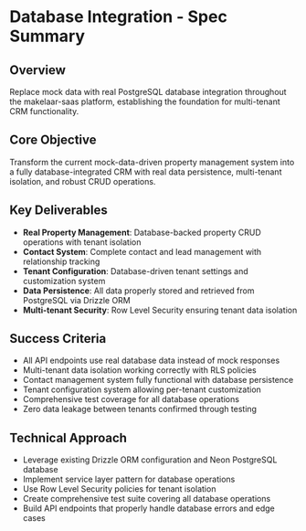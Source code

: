 # Database Integration - Spec Summary

## Overview
Replace mock data with real PostgreSQL database integration throughout the makelaar-saas platform, establishing the foundation for multi-tenant CRM functionality.

## Core Objective
Transform the current mock-data-driven property management system into a fully database-integrated CRM with real data persistence, multi-tenant isolation, and robust CRUD operations.

## Key Deliverables
- **Real Property Management**: Database-backed property CRUD operations with tenant isolation
- **Contact System**: Complete contact and lead management with relationship tracking  
- **Tenant Configuration**: Database-driven tenant settings and customization system
- **Data Persistence**: All data properly stored and retrieved from PostgreSQL via Drizzle ORM
- **Multi-tenant Security**: Row Level Security ensuring tenant data isolation

## Success Criteria
- All API endpoints use real database data instead of mock responses
- Multi-tenant data isolation working correctly with RLS policies
- Contact management system fully functional with database persistence
- Tenant configuration system allowing per-tenant customization
- Comprehensive test coverage for all database operations
- Zero data leakage between tenants confirmed through testing

## Technical Approach
- Leverage existing Drizzle ORM configuration and Neon PostgreSQL database
- Implement service layer pattern for database operations
- Use Row Level Security policies for tenant isolation
- Create comprehensive test suite covering all database operations
- Build API endpoints that properly handle database errors and edge cases